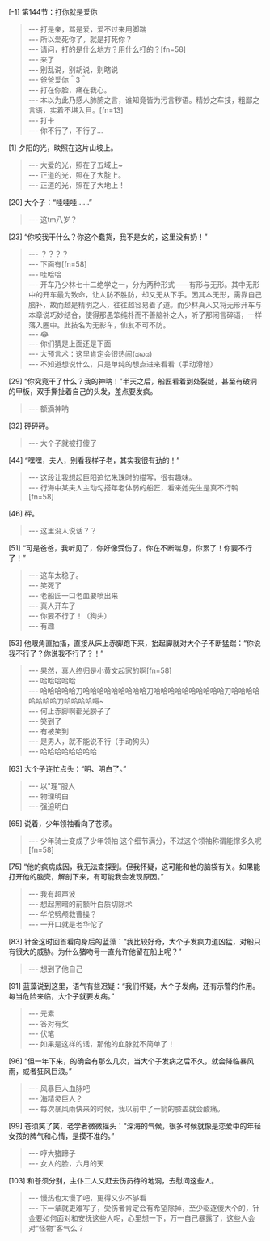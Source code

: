 
[-1] 第144节：打你就是爱你
>--- 打是亲，骂是爱，爱不过来用脚踹<br>
>--- 所以爱死你了，就是打死你？<br>
>--- 请问，打的是什么地方？用什么打的？[fn=58]<br>
>--- 来了<br>
>--- 别乱说，别胡说，别瞎说<br>
>--- 爸爸爱你＾3＾<br>
>--- 打在你脸，痛在我心。<br>
>--- 本以为此乃感人肺腑之言，谁知竟皆为污言秽语。精妙之车技，粗鄙之言语，实着不堪入目。[fn=13]<br>
>--- 打卡<br>
>--- 你不行了，不行了…<br>

[1] 夕阳的光，映照在这片山坡上。
>--- 大爱的光，照在了五域上~<br>
>--- 正道的光，照在了大腚上。<br>
>--- 正道的光，照在了大地上！<br>

[20] 大个子：“哇哇哇……”
>--- 这tm八岁？<br>

[23] “你咬我干什么？你这个蠢货，我不是女的，这里没有奶！”
>--- ？？？？<br>
>--- 下面有[fn=58]<br>
>--- 哇哈哈<br>
>--- 开车乃少林七十二绝学之一，分为两种形式——有形与无形。其中无形中的开车最为致命，让人防不胜防，却又无从下手。因其本无形，需靠自己脑补，故而越是精明之人，往往越容易着了道。而少林真人又将无形开车与本章说巧妙结合，使得那愚笨纯朴而不善脑补之人，听了那闲言碎语，一样落入圈中。此技名为无影车，仙友不可不防。<br>
>--- 😂<br>
>--- 你们猜是上面还是下面<br>
>--- 大预言术：这里肯定会很热闹(ಡωಡ)<br>
>--- 不知道想说什么，只是单纯的想点进来看看（手动滑稽）<br>

[29] “你究竟干了什么？我的神呐！”半天之后，船匠看着到处裂缝，甚至有破洞的甲板，双手撕扯着自己的头发，差点要发疯。
>--- 额滴神呐<br>

[32] 砰砰砰。
>--- 大个子就被打傻了<br>

[44] “嘿嘿，夫人，别看我样子老，其实我很有劲的！”
>--- 这段让我想起巨阳追忆朱珠时的描写，很有趣味。<br>
>--- 行海中某夫人主动勾搭年老体弱的船匠，看来她先生是真不行鸭[fn=58]<br>

[46] 砰。
>--- 这里没人说话？？<br>

[51] “可是爸爸，我听见了，你好像受伤了。你在不断喘息，你累了！你要不行了！”
>--- 这车太稳了。<br>
>--- 笑死了<br>
>--- 老船匠一口老血要喷出来<br>
>--- 真人开车了<br>
>--- 你要不行了！（狗头）<br>
>--- 有趣<br>

[53] 他眼角直抽搐，直接从床上赤脚跑下来，抬起脚就对大个子不断猛踹：“你说我不行了？你说我不行了？！”
>--- 果然，真人终归是小黄文起家的啊[fn=58]<br>
>--- 哈哈哈哈哈<br>
>--- 哈哈哈哈哈刀哈哈哈哈哈哈哈哈哈刀哈哈哈哈哈哈哈哈哈哈刀哈哈哈哈哈哈哈哈刀哈哈哈哈嗝~<br>
>--- 何止赤脚啊都光膀子了<br>
>--- 笑到了<br>
>--- 有被笑到<br>
>--- 是男人，就不能说不行（手动狗头）<br>
>--- 哈哈哈哈哈哈哈哈<br>

[63] 大个子连忙点头：“明、明白了。”
>--- 以"理"服人<br>
>--- 物理明白<br>
>--- 强迫明白<br>

[65] 说着，少年领袖看向了苍须。
>--- 少年骑士变成了少年领袖
这个细节满分，不过这个领袖称谓能撑多久呢[fn=58]<br>

[75] “他的疯病成因，我无法查探到。但我怀疑，这可能和他的脑袋有关。如果能打开他的脑壳，解剖下来，有可能我会发现原因。”
>--- 我有超声波<br>
>--- 想起黑暗的前额叶白质切除术<br>
>--- 华佗劈颅救曹操？<br>
>--- 一开口就是老华佗了<br>

[83] 针金这时回首看向身后的蓝藻：“我比较好奇，大个子发疯力道凶猛，对船只有很大的威胁。为什么猪吻号一直允许他留在船上呢？”
>--- 想到了他自己<br>

[91] 蓝藻说到这里，语气有些迟疑：“我们怀疑，大个子发病，还有示警的作用。每当危险来临，大个子就要发病。”
>--- 元素<br>
>--- 答对有奖<br>
>--- 伏笔<br>
>--- 如果是这样的话，那他的血脉就不简单了！<br>

[96] “但一年下来，的确会有那么几次，当大个子发病之后不久，就会降临暴风雨，或者狂风巨浪。”
>--- 风暴巨人血脉吧<br>
>--- 海精灵巨人？<br>
>--- 每次暴风雨快来的时候，我以前中了一箭的膝盖就会酸痛。<br>

[99] 苍须笑了笑，老学者微微摇头：“深海的气候，很多时候就像是恋爱中的年轻女孩的脾气和心情，是摸不准的。”
>--- 哼大猪蹄子<br>
>--- 女人的脸，六月的天<br>

[103] 和苍须分别，主仆二人又赶去伤员待的地洞，去慰问这些人。
>--- 慢热也太慢了吧，更得又少不够看<br>
>--- 下一章就更难写了，受伤者肯定会有希望除掉，至少驱逐傻大个的，针金要如何面对和安抚这些人呢，心里想一下，万一自己暴露了，这些人会对“怪物”客气么？<br>
